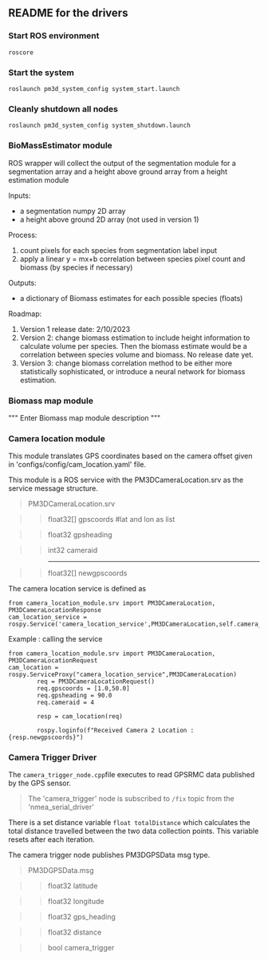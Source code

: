 ## README for the drivers

### Start ROS environment

```
roscore
```
### Start the system 

```
roslaunch pm3d_system_config system_start.launch
```

### Cleanly shutdown all nodes

```
roslaunch pm3d_system_config system_shutdown.launch
```


### BioMassEstimator module
ROS wrapper will collect the output of the segmentation module for a segmentation array and a height above ground array from a height estimation module

Inputs:
- a segmentation numpy 2D array
- a height above ground 2D array (not used in version 1)

Process:
1. count pixels for each species from segmentation label input
2. apply a linear y = mx+b correlation between species pixel count and biomass (by species if necessary)

Outputs:
- a dictionary of Biomass estimates for each possible species (floats)

Roadmap:
1. Version 1 release date: 2/10/2023
2. Version 2: change biomass estimation to include height information to calculate volume per species. Then the biomass estimate would be a correlation between species volume and biomass. No release date yet.
3. Version 3: change biomass correlation method to be either more statistically sophisticated, or introduce a neural network for biomass estimation.


### Biomass map module

"""
    Enter Biomass map module description
"""

### Camera location module

This module translates GPS coordinates based on the camera offset given in 'configs/config/cam_location.yaml' file.

This module is a ROS service with the PM3DCameraLocation.srv as the service message structure.

> PM3DCameraLocation.srv 

>> float32[] gpscoords #lat and lon as list 

>> float32 gpsheading 

>> int32 cameraid

>> --- 

>> float32[] newgpscoords 

The camera location service is defined as 

```
from camera_location_module.srv import PM3DCameraLocation, PM3DCameraLocationResponse
cam_location_service = rospy.Service('camera_location_service',PM3DCameraLocation,self.camera_location_callback)
```

Example : calling the service 

```
from camera_location_module.srv import PM3DCameraLocation, PM3DCameraLocationRequest
cam_location = rospy.ServiceProxy("camera_location_service",PM3DCameraLocation)
        req = PM3DCameraLocationRequest()
        req.gpscoords = [1.0,50.0]
        req.gpsheading = 90.0
        req.cameraid = 4
        
        resp = cam_location(req)
        
        rospy.loginfo(f"Received Camera 2 Location : {resp.newgpscoords}")
```

### Camera Trigger Driver

The ```camera_trigger_node.cpp```file executes to read GPSRMC data published by the GPS sensor.

> The 'camera_trigger' node is subscribed to ``` /fix ``` topic from the 'nmea_serial_driver'

There is a set distance variable ``` float totalDistance ``` which calculates the total distance travelled between the two data collection points. This variable resets after each iteration.

The camera trigger node publishes PM3DGPSData msg type.

> PM3DGPSData.msg

>> float32 latitude

>> float32 longitude

>> float32 gps_heading

>> float32 distance 

>> bool camera_trigger

